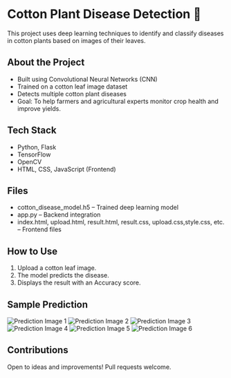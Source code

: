 # Cotton Plant Disease Detection 🌿

This project uses deep learning techniques to identify and classify diseases in cotton plants based on images of their leaves.

##  About the Project
- Built using Convolutional Neural Networks (CNN)
- Trained on a cotton leaf image dataset
- Detects multiple cotton plant diseases
- Goal: To help farmers and agricultural experts monitor crop health and improve yields.

## Tech Stack
- Python, Flask 
- TensorFlow
- OpenCV
- HTML, CSS, JavaScript (Frontend)

## Files
- cotton_disease_model.h5 – Trained deep learning model
- app.py – Backend integration
- index.html, upload.html, result.html, result.css, upload.css,style.css, etc. – Frontend files

## How to Use
1. Upload a cotton leaf image.
2. The model predicts the disease.
3. Displays the result with an Accuracy score.

##  Sample Prediction

![Prediction Image 1](images/screenshot1.jpg)
![Prediction Image 2](images/screenshot2.jpg)
![Prediction Image 3](images/screenshot3.jpg)
![Prediction Image 4](images/screenshot4.jpg)
![Prediction Image 5](images/screenshot5.jpg)
![Prediction Image 6](images/screenshot6.jpg)


##  Contributions
Open to ideas and improvements! Pull requests welcome.


